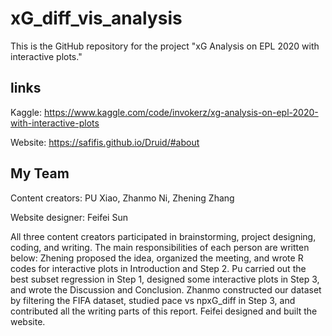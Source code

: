 # xG_diff_vis_analysis

This is the GitHub repository for the project "xG Analysis on EPL 2020 with interactive plots."  

## links

Kaggle: https://www.kaggle.com/code/invokerz/xg-analysis-on-epl-2020-with-interactive-plots

Website: https://safifis.github.io/Druid/#about

## My Team

Content creators: PU Xiao, Zhanmo Ni, Zhening Zhang

Website designer: Feifei Sun

All three content creators participated in brainstorming, project designing, coding, and writing. The main responsibilities of each person are written below: Zhening proposed the idea, organized the meeting, and wrote R codes for interactive plots in Introduction and Step 2. Pu carried out the best subset regression in Step 1, designed some interactive plots in Step 3, and wrote the Discussion and Conclusion. Zhanmo constructed our dataset by filtering the FIFA dataset, studied pace vs npxG_diff in Step 3, and contributed all the writing parts of this report. Feifei designed and built the website.
